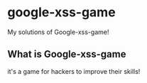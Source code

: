 # google-xss-game
My solutions of Google-xss-game!

## What is Google-xss-game
it's a game for hackers to improve their skills!

> <script>alert(1)</script>
